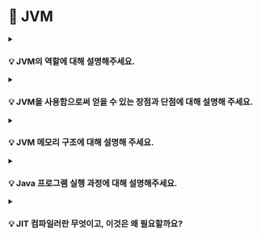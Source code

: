 # 📃 JVM


<details>
<summary><strong><h3> 💡 JVM의 역할에 대해 설명해주세요.</h3></strong></summary>
<div markdown="1">

1. 자바 소스 코드를 컴파일 하면, 자바 바이트 코드가 생성되는데,  
    <strong>JVM</strong>은 <strong>바이트 코드</strong>를 각 운영체제(자바 프로그램을 실행하는 환경)가 이해할 수 있는 <strong>기계어</strong>로 변환한다.  <br>
   => 이는, 운영체제마다 바이트 저장 방식이 다르기 때문이다.

2. <strong>JVM</strong>은 <strong>Garbage Collection</strong>을 통해 자동으로 메모리 관리를 수행한다.
<br><br>

</div>
</details>


<details>
<summary><strong><h3> 💡 JVM을 사용함으로써 얻을 수 있는 장점과 단점에 대해 설명해 주세요.</h3></strong></summary>
<div markdown="1">  

<br>
<strong> ✅ 장점</strong>  

- JVM 위에서 실행되는 JVM 언어(Java, Kotlin, Scala ...)는 운영체제로부터 독립적으로 프로그램을 실행할 수 있다.     
- Garbage Collector가 메모리 관리를 대신 해주기 때문에 자바 프로세스가 한정된 메모리를 효율적으로 사용할 수 있어서 개발자는 개발에만 집중할 수 있다.

<br>
<strong> ✅ 단점</strong>  
<br>  

- Java 프로그램은 JVM이라는 하나의 단계를 더 거치기 때문에, <strong>상대적으로 실행 속도가 느리다.</strong>

    =>  이러한 단점을 보완하기 위해 JIT 컴파일러를 사용해 성능을 향상 시켰지만, C언어의 실행 속도에는 미치지 못한다.  <br>

- Garbage Collector가 메모리 관리를 대신 해주기 때문에 개발자는 메모리가 언제 해제되는지 정확히 알 수 없어 제어하기 힘들다.  
- GC가 동작하는 동안에는 다른 동작을 멈추기 때문에 오버헤드 <strong><u>(Stop The World)</u></strong>가 발생한다.

<br>

</div>
</details>


<details>
<summary><strong><h3> 💡 JVM 메모리 구조에 대해 설명해 주세요.</h3></strong></summary>
<div markdown="1">  
<br>

- ### <strong> 📌 Method 영역 </strong>  
    **바이트 코드**를 처음 메모리 공간에 올릴 때 **초기화되는 대상**을 저장하기 위한 메모리 공간이다.  
    JVM이 동작하고 클래스가 로드될 때 할당되어서, **프로그램이 종료될 때까지** 유지된다.
  
    <br>
    <br>
    <u>모든 스레드가 공유하는 영역</u>으로, 다음과 같은 정보가 저장된다.

    ✅ **Field Info** : 멤버 변수의 이름, 데이터 타입, 접근 제어자 정보  
    ✅ **Method Info**: 메소드의 이름, 반환 타입, 매개 변수, 접근 제어자 정보  
    ✅ **Type Info**: Class인지 Interface인지 여부 저장, Type의 속성/이름, Super Class의 이름

    <code><strong> 즉, 정적 변수와 .class 파일의 정보를 저장한다. </strong></code>
    <br>
    <br>

    <details>
    <summary><strong> [Runtime Constant Pool]</strong></summary>

    - Method 영역 내에 존재하는 별도의 관리 영역  


    - 각 클래스 / 인터페이스마다 별도의 Constant Pool 테이블이 존재하는데, 클래스 / 인터페이스를 생성할 때 참조해야 할 정보들을 <u>상수</u>로 가지고 있는 영역이다.


    - JVM은 Constant Pool을 통해 해당 메소드나 변수의 실제 메모리 상 주소를 찾아 참조한다.  


    - 상수 자료형을 저장하여 참조하고 중복을 막는 역할을 수행한다.
    </details>
    

    <br>

- ### <strong> 📌 Stack 영역 </strong>  
    <u>기본 자료형으로 생성된 지역 변수</u>가 저장되는 영역이다.  
    스택 영역은 각 스레드마다 존재하며, <strong>스레드가 시작될 때 할당된다.</strong>

    <br>
    메소드 호출 시마다 각각의 스택 프레임이 생성되어 `지역 변수`, `매개 변수`, `반환 값` 을 임시로 저장했다가, 메소드의 수행이 끝나면 프레임이 삭제된다.

    

    <br>
    <br>
    

- ### <strong> 📌 Heap 영역 </strong>
  
  JVM이 관리하는 프로그램 상에서 데이터를 저장하기 위해 <strong>런타임 시 동적으로 할당</strong>하여 사용하는 영역으로, 모든 스레드에 공유된다.


  - **new 연산자**로 생성되는 객체가 저장된다.


  - 객체는 Heap 영역에 생성되고, 생성된 객체의 주소를 메소드 영역이나 스택 영역에서 참조한다.


  - Garbage Collection의 대상이 되는 영역이다.

    <br>

- ### <strong> 📌 PC 레지스터 </strong>  
  
     현재 수행중인 JVM 명령어 주소를 저장하는 공간으로, 스레드가 어떤 부분을 무슨 명령으로 실행해야할 지에 대한 기록을 가지고 있다.
     <strong>스레드가 시작될 때</strong> 생성된다.
     <br>
     <br>

</div>
</details>

<details>
<summary><strong><h3>💡 Java 프로그램 실행 과정에 대해 설명해주세요.</h3></strong></summary>
<div markdown="1">
<br>

    1️⃣ 소스 코드를 작성한다.
    2️⃣ 자바 프로그램을 실행하면 JVM은 OS로부터 메모리를 할당 받는다.
    3️⃣ 자바 컴파일러(javac)가 자바 소스 코드를 자바 바이트 코드로 컴파일한다.
    4️⃣ Class Loader는 동적 로딩을 통해 실행에 필요한 파일을 로딩 및 링크 하여 Runtime Data Area에 적재한다. (Loading → Linking→ Initialization)
    5️⃣ Execution Engine은 Class Loader를 통해 Runtime Data Area에 적재된 바이트 코드를 인터프리터와 JIT 컴파일러 두 가지 방식 중 선택하여 기계어로 변환한다.
    (📌 이때, 명령어의 실행은 JVM이 아닌, CPU에서 한다.)
    6️⃣ 5️번 과정에서 Execution Engine에 의해 Garbage Colletor의 작동과 Tread 동기화가 이루어진다.

</div>

<details>
<summary><strong>📌 CPU에서의 명령어 실행</strong></summary>
<div markdown="1">

    1️⃣ 운영체제는 CPU에게 JVM이 실행되는 프로세스의 실행 시간을 할당한다.  
        CPU는 해당 프로세스의 명령어를 실행하기 위해 준비된다.  
    2️⃣ JVM 내부의 Execution Engine은 JVM의 PC 레지스터를 참조하여 현재 실행 중인 명령어의 주소를 가져온다.
    3️⃣ Execution Engine은 해당 주소에서 JVM의 바이트 코드를 가져와 해석한다.
    4️⃣ 해석된 명령어에 따라 Execution Engine은 CPU에게 해당 명령어를 전달하여 실행하도록 요청한다.
        이때, 명령어는 CPU가 이해하고 실행할 수 있는 기계어로 변환되어 전달된다.
    5️⃣ CPU는 전달받은 기계어를 실행하며, 해당 명령어에 따라 연산을 수행하거나 레지스터 값을 업데이트하고, 메모리에 접근하는 등의 동작을 수행한다.
    6️⃣ 명령어 실행이 완료되면, CPU는 다음으로 진행할 명령어를 가져와 실행한다. 
        이때 JVM의 PC 레지스터의 값이 업데이트 되어 다음 명령어의 주소를 가리킨다.
</div>
</details>
</details>


<details>
<summary><strong><h3> 💡 JIT 컴파일러란 무엇이고, 이것은 왜 필요할까요?</h3></strong></summary>
<div markdown="1">

기존 Java는 인터프리터 방식으로 바이트 코드를 한 줄씩 기계어로 번역하여 실행했기 때문에 실행 속도가 느렸다. 

하드웨어가 발전하면서 <strong>실행 속도의 향상</strong>을 이루기 위해 JIT 컴파일러 방식을 도입했다.

### 📌 AOT 컴파일은 무엇일까요?
    AOT(Ahead-of-Time) 컴파일은 프로그램을 실행하기 전에 소스 코드를 기계어로 번환하는 컴파일 방식이다.

- JIT 컴파일 : <strong>런타임</strong>에 바이트 코드를 기계어를 변환한다.  (Java Hotspot VM의 기본 설정)  
- AOT 컴파일 : <strong>빌드 타임</strong>에 모든 바이트 코드를 기계어로 변환한다. (Graal VM의 기본 설정)

<br>

### 📌 C1 컴파일러와 C2 컴파일러는 무엇일까요?
![c1&c2](image-1.png)

<br>

- <h3>C1 컴파일러</h3>
    - 빠른 실행 속도를 위해 바이트 코드를 <strong>가능한 빠르게</strong> 최적화하고 컴파일한다.  <br>
    - 특정 메서드가 C1 컴파일러의 임계치 설정 이상으로 호출되면, 해당 메서드의 코드는 C1 컴파일러를 통해 제한된 수준으로 최적화된다.  <br>
    - Level 1 ~ 3의 코드는 C1 컴파일러에 의해 컴파일 된다. <br>
    - 컴파일된 기계어는 코드 캐시에 저장된다.

- <h3>C2 컴파일러</h3>
    -  C2 컴파일러는 C1 컴파일러보다 <strong>더 높은 수준의 최적화</strong>를 수행한다.    <br>
    - 메서드가 C2 컴파일러의 임계치 설정보다 많이 호출되면, 코드는 C2 컴파일러에 의해 최적화되고 컴파일된다. <br>
    - Level 4의 코드는 C1 컴파일러에 의해 컴파일 된다. <br>
    - 컴파일된 기계어는 코드 캐시에 저장된다.

<br>

### 📌 컴파일 과정에서 컴파일러가 최적화해주는 것들은 무엇이 있을까요?

    ✅ + 연산을 StringBuilder로 변환해주기
    ✅ 반복문 펼쳐주기
    ✅ 탈출 분석
    ✅ 인라이닝
<br>

### 📌 힙에 메모리를 할당하는 과정에서 어떤 일들이 벌어지나요?

    new 연산자를 통해 객체가 생성되면, Eden 영역에 메모리를 할당하고 할당된 공간에 객체가 저장된다.


새로 생성된 객체는 Eden 영역에 저장되며, 단명 객체는 다른 영역에 들어가지 못하고 eden 에서 수집된다.  
따라서 eden 영역은 가장 관리가 잘 되어야 하는 영역이다.


### 📌 TLAB이란 무엇일까요?

![Alt text](<image (1).png>)

### TLAB(Thread Local Allocation Buffer)
- 각 스레드마다 개별적으로 할당되는 작은 메모리 영역  
- 다중 스레드 환경에서 <strong>메모리 할당과 관련된 경합 상황</strong>을 줄여 성능을 향상시키는 것을 목적으로 한다.
  
<br>

### 📌 TLAB은 어떤 문제를 해결하기 위해 만들어진 것일까요?

    전역 힙에서 메모리 할당 시 경합 상황이 발생하여 성능 저하가 발생할 수 있다.

<br>

🔥 그러나, TLAB를 사용하면 각 스레드가 독립적인 메모리 영역을 가지므로 메모리 할당과 관련된 경합 상황을 줄여 성능을 향상시킬 수 있다.

🔥 JVM은 eden을 여러 TLAB으로 나누어 application thread가 새로운 객체를 할당하는 공간으로 활용하도록 한다

🔥 동시성이 높은 멀티스레드 애플리케이션에서 특히 유용하다.

<br>

</div>
</details>